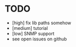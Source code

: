 TODO
====
* [high] fix lib paths somehow
* [medium] tutorial
* [low] SNMP support
* see open issues on github
